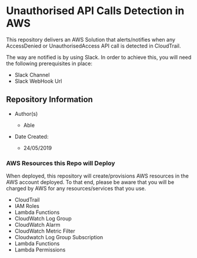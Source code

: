 # Unauthorised API Calls Detection in AWS #

This repository delivers an AWS Solution that alerts/notifies when any AccessDenied or UnauthorisedAccess API call is detected in CloudTrail.

The way are notified is by using Slack. In order to achieve this, you will need the following prerequisites in place: 

  - Slack Channel
  - Slack WebHook Url

## Repository Information ##

  - Author(s)
    - Able

  - Date Created: 
    - 24/05/2019

### AWS Resources this Repo will Deploy ###

When deployed, this repository will create/provisions AWS resources in the AWS account deployed. To that end, please be aware that you will be charged by AWS for any resources/services that you use. 

  - CloudTrail
  - IAM Roles
  - Lambda Functions
  - CloudWatch Log Group
  - CloudWatch Alarm
  - CloudWatch Metric Filter
  - Cloudwatch Log Group Subscription
  - Lambda Functions
  - Lambda Permissions
